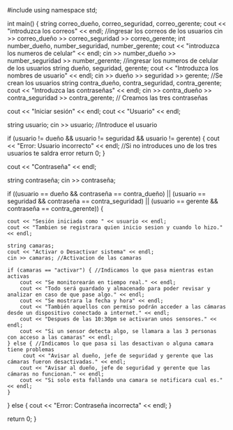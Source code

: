 #include <iostream>
using namespace std;

int main() { 
    string correo_dueño, correo_seguridad, correo_gerente;
    cout << "introduzca los correos" << endl; //ingresar los correos de los usuarios
    cin >> correo_dueño >> correo_seguridad >> correo_gerente;
    int number_dueño, number_seguridad, number_gerente;
    cout << "introduzca los numeros de celular" << endl;
    cin >> number_dueño >> number_seguridad >> number_gerente; //ingresar los numeros de celular de los usuarios 
    string dueño, seguridad, gerente;
    cout << "Introduzca los nombres de usuario" << endl;
    cin >> dueño >> seguridad >> gerente; //Se crean los usuarios
string contra_dueño, contra_seguridad, contra_gerente;
    cout << "Introduzca las contraseñas" << endl;
cin >> contra_dueño >> contra_seguridad >> contra_gerente; // Creamos las tres contraseñas

cout << "Iniciar sesión" << endl;
cout << "Usuario" << endl;

string usuario;
cin >> usuario; //Introduce el usuario

if (usuario != dueño && usuario != seguridad && usuario != gerente) {
    cout << "Error: Usuario incorrecto" << endl; //Si no introduces uno de los tres usuarios te saldra error
    return 0;
}

cout << "Contraseña" << endl;

string contraseña;
cin >> contraseña;

if ((usuario == dueño && contraseña == contra_dueño) ||
    (usuario == seguridad && contraseña == contra_seguridad) ||
    (usuario == gerente && contraseña == contra_gerente)) {
    
    cout << "Sesión iniciada como " << usuario << endl;
    cout << "Tambien se registrara quien inicio sesion y cuando lo hizo."  << endl;
    
    string camaras;
    cout << "Activar o Desactivar sistema" << endl;
    cin >> camaras; //Activacion de las camaras

    if (camaras == "activar") { //Indicamos lo que pasa mientras estan activas
        cout << "Se monitorearán en tiempo real." << endl;
        cout << "Todo será guardado y almacenado para poder revisar y analizar en caso de que pase algo." << endl;
        cout << "Se mostrara la fecha y hora" << endl;
        cout << "También aquellos con permiso podrán acceder a las cámaras desde un dispositivo conectado a internet." << endl;
        cout << "Despues de las 10:30pm se activaran unos sensores." << endl;
        cout << "Si un sensor detecta algo, se llamara a las 3 personas con acceso a las camaras" << endl;
    } else { //Indicamos lo que pasa si las desactivan o alguna camara tiene problemas
         cout << "Avisar al dueño, jefe de seguridad y gerente que las cámaras fueron desactivadas." << endl;
        cout << "Avisar al dueño, jefe de seguridad y gerente que las cámaras no funcionan." << endl;
        cout << "Si solo esta fallando una camara se notificara cual es." << endl;
    }
} else { 
    cout << "Error: Contraseña incorrecta" << endl;
}

return 0;
}

